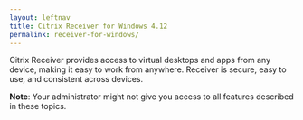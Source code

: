 ```yaml
---
layout: leftnav
title: Citrix Receiver for Windows 4.12
permalink: receiver-for-windows/
---
```


Citrix Receiver provides access to virtual desktops and apps from any device, making it easy to work from anywhere. Receiver is secure, easy to use, and consistent across devices.

**Note**: Your administrator might not give you access to all features described in these topics.
